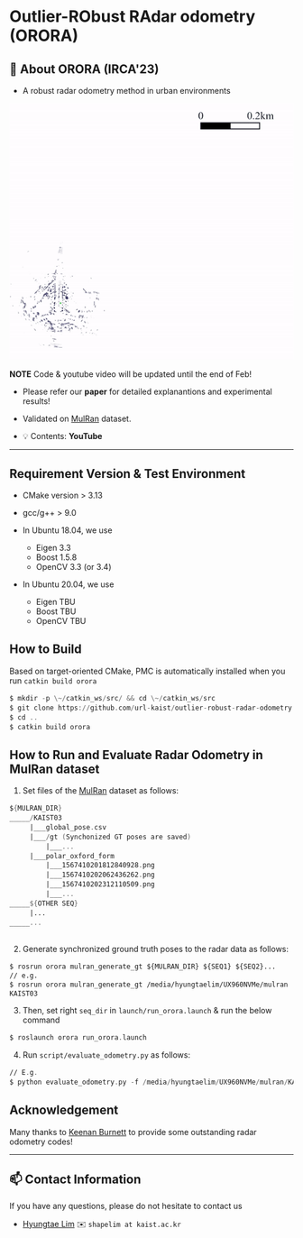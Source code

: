 # Outlier-RObust RAdar odometry (ORORA)

## :bookmark_tabs: About ORORA (IRCA'23)

* A robust radar odometry method in urban environments

<p align="center"><img src=materials/orora_title_video.gif alt="animated" /></p>

**NOTE** Code & youtube video will be updated until the end of Feb!

* Please refer our **paper** for detailed explanantions and experimental results!

* Validated on [MulRan][SemanticKITTIlink] dataset. 

* :bulb: Contents: **YouTube**

[YouTubeLInk]: https://www.youtube.com/watch?v=fogCM159GRk
[arXivlink]: https://arxiv.org/abs/2207.11919
[SemanticKITTIlink]: https://sites.google.com/view/mulran-pr/dataset

---
## Requirement Version & Test Environment

* CMake version > 3.13
* gcc/g++ > 9.0


* In Ubuntu 18.04, we use
    * Eigen 3.3
    * Boost 1.5.8
    * OpenCV 3.3 (or 3.4)

* In Ubuntu 20.04, we use
    * Eigen TBU
    * Boost TBU
    * OpenCV TBU

## How to Build

Based on target-oriented CMake, PMC is automatically installed when you run `catkin build orora`

```asm
$ mkdir -p \~/catkin_ws/src/ && cd \~/catkin_ws/src
$ git clone https://github.com/url-kaist/outlier-robust-radar-odometry.git
$ cd ..
$ catkin build orora
```

## How to Run and Evaluate Radar Odometry in MulRan dataset

1. Set files of the [MulRan](https://sites.google.com/view/mulran-pr/dataset) dataset as follows:
 

```asm
${MULRAN_DIR}
_____/KAIST03 
     |___global_pose.csv
     |___/gt (Synchonized GT poses are saved)
         |___... 
     |___polar_oxford_form
         |___1567410201812840928.png
         |___1567410202062436262.png
         |___1567410202312110509.png
         |___...    
_____${OTHER SEQ}
     |...
_____...
   
```

2. Generate synchronized ground truth poses to the radar data as follows:

```
$ rosrun orora mulran_generate_gt ${MULRAN_DIR} ${SEQ1} ${SEQ2}...
// e.g.
$ rosrun orora mulran_generate_gt /media/hyungtaelim/UX960NVMe/mulran KAIST03
```

3. Then, set right `seq_dir` in `launch/run_orora.launch` & run the below command

```asm
$ roslaunch orora run_orora.launch
```

4. Run `script/evaluate_odometry.py` as follows:

```asm
// E.g.
$ python evaluate_odometry.py -f /media/hyungtaelim/UX960NVMe/mulran/KAIST03/outputs/mulran_ORORA_cen2018_0.6_0.75_0.1_0.15708eval_odom.txt
```


## Acknowledgement

Many thanks to [Keenan Burnett](https://github.com/keenan-burnett/yeti_radar_odometry) to provide some outstanding radar odometry codes!

---

## :mailbox: Contact Information
If you have any questions, please do not hesitate to contact us
* [Hyungtae Lim][htlink] :envelope: `shapelim at kaist.ac.kr`

[htlink]: https://github.com/LimHyungTae
